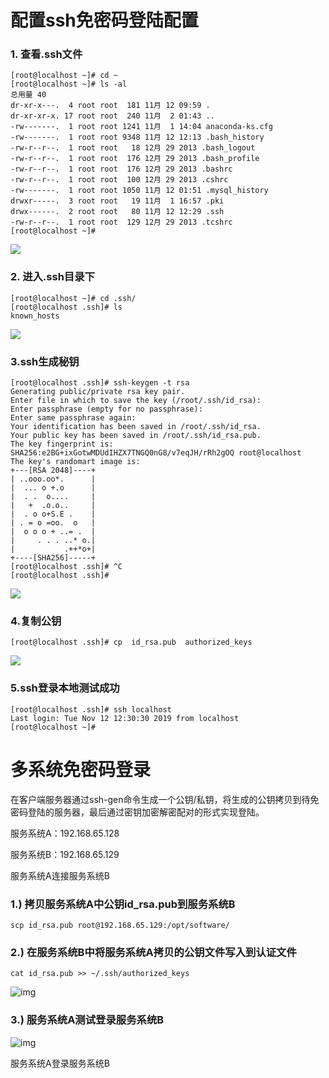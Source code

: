 # 配置ssh免密码登陆配置

###  1. 查看.ssh文件

```
[root@localhost ~]# cd ~
[root@localhost ~]# ls -al
总用量 40
dr-xr-x---.  4 root root  181 11月 12 09:59 .
dr-xr-xr-x. 17 root root  240 11月  2 01:43 ..
-rw-------.  1 root root 1241 11月  1 14:04 anaconda-ks.cfg
-rw-------.  1 root root 9348 11月 12 12:13 .bash_history
-rw-r--r--.  1 root root   18 12月 29 2013 .bash_logout
-rw-r--r--.  1 root root  176 12月 29 2013 .bash_profile
-rw-r--r--.  1 root root  176 12月 29 2013 .bashrc
-rw-r--r--.  1 root root  100 12月 29 2013 .cshrc
-rw-------.  1 root root 1050 11月 12 01:51 .mysql_history
drwxr-----.  3 root root   19 11月  1 16:57 .pki
drwx------.  2 root root   80 11月 12 12:29 .ssh
-rw-r--r--.  1 root root  129 12月 29 2013 .tcshrc
[root@localhost ~]# 
```



![](https://i.loli.net/2019/11/12/T3tO7rkpAUu6f9W.png)

### 2. 进入.ssh目录下

```
[root@localhost ~]# cd .ssh/
[root@localhost .ssh]# ls
known_hosts

```

![](https://i.loli.net/2019/11/12/BkZp9KYszOgAhxj.png)

### 3.ssh生成秘钥

```
[root@localhost .ssh]# ssh-keygen -t rsa
Generating public/private rsa key pair.
Enter file in which to save the key (/root/.ssh/id_rsa): 
Enter passphrase (empty for no passphrase): 
Enter same passphrase again: 
Your identification has been saved in /root/.ssh/id_rsa.
Your public key has been saved in /root/.ssh/id_rsa.pub.
The key fingerprint is:
SHA256:e2BG+ixGotwMDUdIHZX7TNGQ0nG8/v7eqJH/rRh2gOQ root@localhost
The key's randomart image is:
+---[RSA 2048]----+
| ..ooo.oo*.      |
|  ... o +.o      |
|  . .  o....     |
|   +  .o.o..     |
|  . o o+S.E .    |
| . = o =oo.  o   |
|  o o o + ..= .  |
|     . . . ..* o.|
|           .++*o+|
+----[SHA256]-----+
[root@localhost .ssh]# ^C
[root@localhost .ssh]# 

```

![](https://i.loli.net/2019/11/12/xwAquaDIRzQjHnC.png)

### 4.复制公钥

```
[root@localhost .ssh]# cp  id_rsa.pub  authorized_keys
```

![](https://i.loli.net/2019/11/12/KUuOpc1VWdMZBsf.png)

### 5.ssh登录本地测试成功

```
[root@localhost .ssh]# ssh localhost
Last login: Tue Nov 12 12:30:30 2019 from localhost
[root@localhost ~]# 

```

# 多系统免密码登录

在客户端服务器通过ssh-gen命令生成一个公钥/私钥，将生成的公钥拷贝到待免密码登陆的服务器，最后通过密钥加密解密配对的形式实现登陆。

服务系统A：192.168.65.128

服务系统B：192.168.65.129

服务系统A连接服务系统B

###  1.) 拷贝服务系统A中公钥id_rsa.pub到服务系统B

```
scp id_rsa.pub root@192.168.65.129:/opt/software/
```

### 2.) 在服务系统B中将服务系统A拷贝的公钥文件写入到认证文件

```
cat id_rsa.pub >> ~/.ssh/authorized_keys
```

![img](http://upload-images.jianshu.io/upload_images/5629542-9d0c90950c1c5aaf.png?imageMogr2/auto-orient/strip|imageView2/2/w/638/format/webp)



### 3.) 服务系统A测试登录服务系统B

![img](http://upload-images.jianshu.io/upload_images/5629542-40c2daf874e5fe18.png?imageMogr2/auto-orient/strip|imageView2/2/w/665/format/webp)

服务系统A登录服务系统B